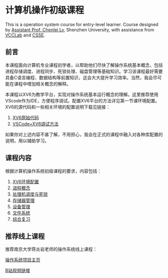 # 计算机操作初级课程

This is a operation system course for entry-level learner. Course designed by [Assistant Prof. Chenlei Lv](https://aliexken.github.io/),
Shenzhen University, with assistance from [VCCLab](https://vcc.tech/index.html) and [CSSE](https://csse.szu.edu.cn/).

## 前言

本课程面向计算机专业课程初学者，以帮助他们尽快了解操作系统基本概念，包括进程存储调度、进程同步、死锁处理、磁盘管理等基础知识。学习该课程最好需要具备C语言编程、数据结构等前置知识，这会大大提升学习效率。当然，我会尽可能在课程中增加相关概念的解释。

本课程以XV6为教学平台，实现对操作系统基本运行概念的理解。这里推荐使用VScode作为IDE，方便程序调试。配置XV6平台的方法详见第一节课环境配置。XV6的源代码和一些相关环境的配置说明下载见链接：

 1. [XV6原始代码](https://github.com/mit-pdos/xv6-riscv.git)
 2. [VSCode+XV6调试方法](https://acmicpc.top/2024/02/08/MIT-6.S081-lab0-%E9%85%8D%E7%8E%AF%E5%A2%83/)

如果你对上述内容不甚了解，不用担心，我会在正式的课程中融入对各种库配置的说明，用以辅助学习。

## 课程内容

根据计算机操作系统初级课程的要求，内容包括：

 1. [XV6环境配置]()
 2. [进程概念]()
 3. [处理机调度与死锁]()
 4. [存储器管理]()
 5. [设备管理]()
 6. [文件系统]()
 7. [综合复习]() 

## 推荐线上课程

推荐南京大学蒋炎岩老师的操作系统线上课程：

[操作系统项目主页](https://jyywiki.cn/OS/2022/index.html)

[B站视频链接](https://space.bilibili.com/202224425/channel/collectiondetail?sid=2237004)
